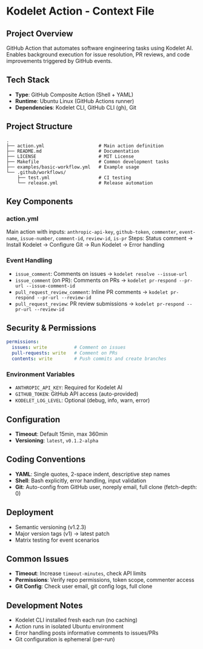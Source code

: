 # Kodelet Action - Context File

## Project Overview
GitHub Action that automates software engineering tasks using Kodelet AI. Enables background execution for issue resolution, PR reviews, and code improvements triggered by GitHub events.

## Tech Stack
- **Type**: GitHub Composite Action (Shell + YAML)
- **Runtime**: Ubuntu Linux (GitHub Actions runner)
- **Dependencies**: Kodelet CLI, GitHub CLI (gh), Git

## Project Structure
```
.
├── action.yml                    # Main action definition
├── README.md                     # Documentation
├── LICENSE                       # MIT License
├── Makefile                      # Common development tasks
├── examples/basic-workflow.yml   # Example usage
└── .github/workflows/
    ├── test.yml                  # CI testing
    └── release.yml               # Release automation
```

## Key Components

### action.yml
Main action with inputs: `anthropic-api-key`, `github-token`, `commenter`, `event-name`, `issue-number`, `comment-id`, `review-id`, `is-pr`
Steps: Status comment → Install Kodelet → Configure Git → Run Kodelet → Error handling

### Event Handling
- `issue_comment`: Comments on issues → `kodelet resolve --issue-url`
- `issue_comment` (on PR): Comments on PRs → `kodelet pr-respond --pr-url --issue-comment-id`
- `pull_request_review_comment`: Inline PR comments → `kodelet pr-respond --pr-url --review-id`
- `pull_request_review`: PR review submissions → `kodelet pr-respond --pr-url --review-id`

## Security & Permissions
```yaml
permissions:
  issues: write          # Comment on issues
  pull-requests: write   # Comment on PRs
  contents: write        # Push commits and create branches
```

### Environment Variables
- `ANTHROPIC_API_KEY`: Required for Kodelet AI
- `GITHUB_TOKEN`: GitHub API access (auto-provided)
- `KODELET_LOG_LEVEL`: Optional (debug, info, warn, error)

## Configuration
- **Timeout**: Default 15min, max 360min
- **Versioning**: `latest`, `v0.1.2-alpha`

## Coding Conventions
- **YAML**: Single quotes, 2-space indent, descriptive step names
- **Shell**: Bash explicitly, error handling, input validation
- **Git**: Auto-config from GitHub user, noreply email, full clone (fetch-depth: 0)

## Deployment
- Semantic versioning (v1.2.3)
- Major version tags (v1) → latest patch
- Matrix testing for event scenarios

## Common Issues
- **Timeout**: Increase `timeout-minutes`, check API limits
- **Permissions**: Verify repo permissions, token scope, commenter access
- **Git Config**: Check user email, git config logs, full clone

## Development Notes
- Kodelet CLI installed fresh each run (no caching)
- Action runs in isolated Ubuntu environment
- Error handling posts informative comments to issues/PRs
- Git configuration is ephemeral (per-run)
